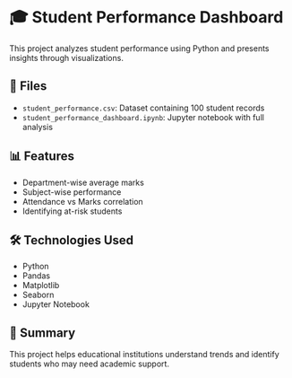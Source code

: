 # 🎓 Student Performance Dashboard

This project analyzes student performance using Python and presents insights through visualizations.

## 📁 Files
- `student_performance.csv`: Dataset containing 100 student records
- `student_performance_dashboard.ipynb`: Jupyter notebook with full analysis

## 📊 Features
- Department-wise average marks
- Subject-wise performance
- Attendance vs Marks correlation
- Identifying at-risk students

## 🛠️ Technologies Used
- Python
- Pandas
- Matplotlib
- Seaborn
- Jupyter Notebook

## 📌 Summary
This project helps educational institutions understand trends and identify students who may need academic support.
